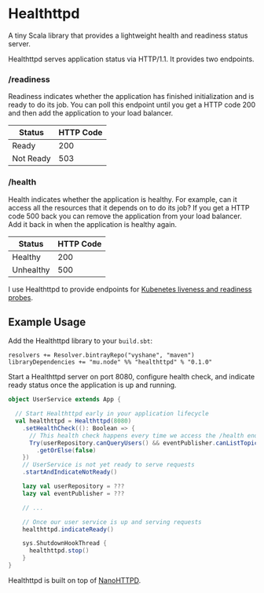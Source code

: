 # Healthttpd

A tiny Scala library that provides a lightweight health and readiness status server.

Healthttpd serves application status via HTTP/1.1. It provides two endpoints.

### /readiness

Readiness indicates whether the application has finished initialization and is ready to do its job. You can poll this endpoint until you get a HTTP code 200 and then add the application to your load balancer.

| Status | HTTP Code |
| --- | --- |
| Ready | 200 |
| Not Ready | 503 |

### /health

Health indicates whether the application is healthy. For example, can it access all the resources that it depends on to do its job? If you get a HTTP code 500 back you can remove the application from your load balancer. Add it back in when the application is healthy again.

| Status | HTTP Code |
| --- | --- |
| Healthy | 200 |
| Unhealthy | 500 |

I use Healthttpd to provide endpoints for [Kubenetes liveness and readiness probes](https://kubernetes.io/docs/tasks/configure-pod-container/configure-liveness-readiness-probes/).

## Example Usage

Add the Healthttpd library to your `build.sbt`:

```
resolvers += Resolver.bintrayRepo("vyshane", "maven")
libraryDependencies += "mu.node" %% "healthttpd" % "0.1.0"
```

Start a Healthttpd server on port 8080, configure health check, and indicate ready status once the application is up and running.

```scala
object UserService extends App {

  // Start Healthttpd early in your application lifecycle
  val healthttpd = Healthttpd(8080)
    .setHealthCheck((): Boolean => {
      // This health check happens every time we access the /health endpoint
      Try(userRepository.canQueryUsers() && eventPublisher.canListTopicPartitions())
        .getOrElse(false)
    })
    // UserService is not yet ready to serve requests
    .startAndIndicateNotReady()

    lazy val userRepository = ???
    lazy val eventPublisher = ???

    // ...

    // Once our user service is up and serving requests
    healthttpd.indicateReady()

    sys.ShutdownHookThread {
      healthttpd.stop()
    }
}
```

Healthttpd is built on top of [NanoHTTPD](https://github.com/NanoHttpd/nanohttpd).